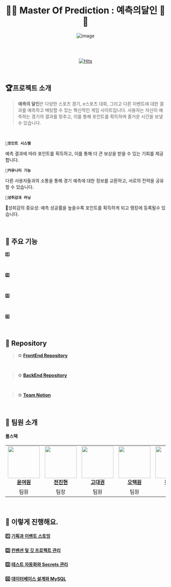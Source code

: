 <div align="center">
    

# 🎲🎲 Master Of Prediction  : 예측의달인 🎲🎲

![image]()

<br>
<br/>

[![Hits](https://hits.seeyoufarm.com/api/count/incr/badge.svg?url=https%3A%2F%2Fgithub.com%2Fmtvs-3rd-outsider%2Fmaster-of-prediction&count_bg=%23FFA49F&title_bg=%23555555&icon=&icon_color=%23E7E7E7&title=views&edge_flat=false)](https://hits.seeyoufarm.com)

</div>

<br>

## 🏆프로젝트 소개
> **예측의 달인**은 다양한 스포츠 경기, e스포츠 대회, 그리고 다른 이벤트에 대한 결과를 예측하고 베팅할 수 있는 혁신적인 게임 사이트입니다. 사용자는 자신이 예측하는 경기의 결과를 맞추고, 이를 통해 포인트를 획득하며 즐거운 시간을 보낼 수 있습니다.
<br>

**`🎲포인트 시스템`**

예측 결과에 따라 포인트를 획득하고, 이를 통해 더 큰 보상을 받을 수 있는 기회를 제공합니다.

**`🎲커뮤니티 기능`**

다른 사용자들과의 소통을 통해 경기 예측에 대한 정보를 교환하고, 서로의 전략을 공유할 수 있습니다.

**`🎲성취감과 러닝`**
 
👟성취감의 중요성:
예측 성공률을 높을수록 포인트를 획득하게 되고 랭킹에 등록될수 있습니다.

<br>

## 🔻 주요 기능

**`1️⃣ `** 


</br>

**`2️⃣ `**

</br>


**`3️⃣ `**


</br>

**`4️⃣ `**



<br>

## 🔻 Repository

> ⚙️ **[FrontEnd Repository](https://github.com/mtvs-3rd-outsider/)**
<br>

> ⚙️ **[BackEnd Repository](https://github.com/mtvs-3rd-outsider)**
<br>

> ⚙️ **[Team Notion]()**

<br>

## 👋 팀원 소개

#### 풀스택
<table align="center">
  <tbody>
    <tr>
      <td align="center"><a href="https://github.com/tripleyoung"><img src="https://github.com/tripleyoung.png" width="100px;" alt=""/><br /><b>윤여원</b></a><br /></td>
      <td align="center"><a href="https://github.com/jeonjinhyun"><img src="https://github.com/jeonjinhyun.png" width="100px;" alt=""/><br /><b>전진현</b></a><br /></td>
      <td align="center"><a href="https://github.com/daekwon2000 "><img src="https://github.com/daekwon2000.png" width="100px;" alt=""/><br /><b>고대권</b></a><br /></td>
      <td align="center"><a href="https://github.com/otw7917"><img src="https://github.com/otw7917.png" width="100px;" alt=""/><br /><b>오택원</b></a><br /></td>
      <td align="center"><a href="https://github.com/pyoya1123"><img src="https://github.com/pyoya1123.png" width="100px;" alt=""/><br /><b>전성표</b></a><br /></td>
      <td align="center"><a href="https://github.com/apfp77"><img src="https://github.com/apfp77.png" width="100px;" alt=""/><br /><b>김영규</b></a><br /></td>
    </tr>
    <tr>
      <td align="center">팀원</td>
      <td align="center">팀장</td>
      <td align="center">팀원</td>
      <td align="center">팀원</td>
      <td align="center">팀원</td>
      <td align="center">팀원</td>
    </tr>

  </tbody>
</table>


<br/>




## 👟 이렇게 진행해요.

#### 1️⃣ [기획과 이벤트 스토밍]()

#### 2️⃣ [컨벤션 및 깃 프로젝트 관리]()

#### 3️⃣ [테스트 자동화와 Secrets 관리]()

#### 4️⃣ [데이터베이스 설계와 MySQL]()

<br>
